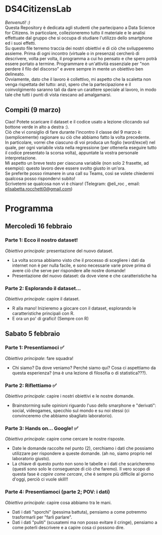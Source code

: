 # DS4CitizensLab
*Benvenuti! :)*\
Questa Repository è dedicata agli studenti che partecipano a Data Science for Citizens. In particolare, collezioneremo tutto il materiale e le analisi effettuate dal gruppo che si occupa di studiare l'utilizzo dello smartphone ed i suoi effetti.\
Su questo file terremo traccia dei nostri obiettivi e di ciò che svilupperemo assieme. Prima di ogni incontro (virtuale o in presenza) cercherò di descrivere, volta per volta, il programma a cui ho pensato e che spero potrà essere portato a termine. Programmare è un'attività essenziale per "non perdere il filo del discorso" e avere sempre in mente un obiettivo ben delineato.\
Ovviamente, dato che il lavoro è collettivo, mi aspetto che la scaletta non venga rispettata del tutto: anzi, spero che la partecipazione e il coinvolgimento saranno tali da dare un carattere speciale al lavoro, in modo tale che tutti i punti di vista riescano ad amalgamarsi. 

## Compiti (9 marzo)
Ciao! Potete scaricare il dataset e il codice usato a lezione cliccando sul bottone verde in alto a destra :).\
Ciò che vi consiglio di fare durante l'incontro il classe del 9 marzo è: (semplicemente) ragionare su ciò che abbiamo fatto la volta precedente.\
In particolare, vorrei che ciascuno di voi produca un foglio (word/excel) nel quale, per ogni variabile vista nella regressione (per ottenerla eseguire tutto il codice presentato la scorsa volta), appuntate la vostra personale interpretazione.\
Mi aspetto un breve testo per ciascuna variabile (non solo 2 frasette, ad esempio): questo lavoro deve essere svolto giusto in un'ora.\
Se preferite posso rimanere in una call su Teams, così se volete chiedermi qualcosa posso rispondervi subito!\
Scrivetemi se qualcosa non vi è chiaro! (Telegram: @eli_roc , email: elisabetta.rocchetti0@gmail.com)

# Programma
## Mercoledì 16 febbraio
### Parte 1: Ecco il nostro dataset!
*Obiettivo principale*: presentazione del nuovo dataset.
- La volta scorsa abbiamo visto che il processo di scegliere i dati da internet non è per nulla facile, e sono necessarie varie prove prima di avere ciò che serve per rispondere alle nostre domande!
- Presentazione del nuovo dataset: da dove viene e che caratteristiche ha
### Parte 2: Esplorando il dataset...
*Obiettivo principale*: capire il dataset.
- R alla mano! Inizieremo a giocare con il dataset, esplorando le caratteristiche principali con R.
- E ora un po' di grafici! (Sempre con R)

## Sabato 5 febbraio
### Parte 1: Presentiamoci ✅
*Obiettivo principale*: fare squadra!
- Chi siamo? Da dove veniamo? Perché siamo qui? Cosa ci aspettiamo da questa esperienza? (ma è una lezione di filosofia o di statistica???).
### Parte 2: Riflettiamo ✅
*Obiettivo principale*: capire i nostri obiettivi e le nostre domande.
- Brainstorming sulle opinioni riguardo l'uso dello smarphone e "derivati": social, videogames, specchio sul mondo e su noi stessi (ci convinceremo che abbiamo sbagliato laboratorio).
### Parte 3: Hands on... Google! ✅
*Obiettivo principale*: capire come cercare le nostre risposte.
- Date le domande raccolte nel punto (2), cerchiamo i dati che possiamo utilizzare per rispondere a queste domande. (ah no, siamo proprio nel laboratorio giusto).
- La chiave di questo punto non sono le tabelle e i dati che scaricheremo (questi sono solo le conseguenze di ciò che faremo). Il vero scopo di questa fase è *capire come cercare*, che è sempre più difficile al giorno d'oggi, perciò ci vuole skill!!
### Parte 4: Presentiamoci (parte 2; POV: i dati)
*Obiettivo principale*: capire cosa abbiamo tra le mani.
- Dati i dati "sporchi" (pessima battuta), pensiamo a come potremmo trasformarli per "farli parlare".
- Dati i dati "puliti" (scusatemi ma non posso evitare il cringe), pensiamo a come poterli descrivere e a capire cosa ci possono dire.
